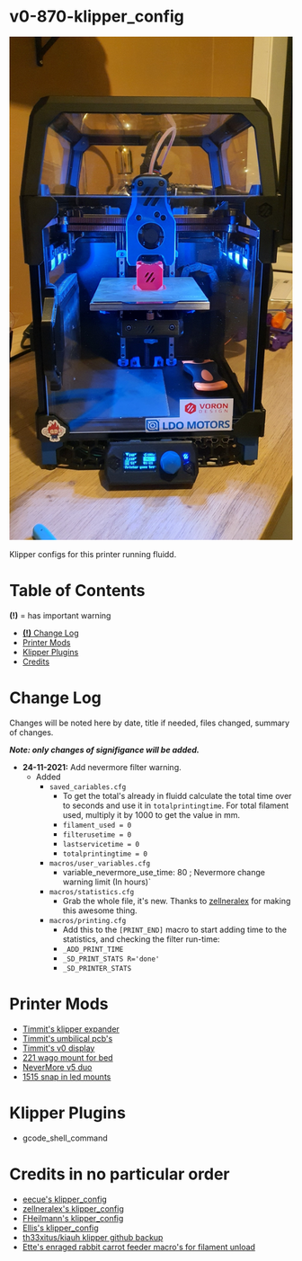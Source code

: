 # v0-870-klipper_config

![V0.1-870](./images/v0.1-870.jpg)

Klipper configs for this printer running fluidd.

# Table of Contents
**(!)** = has important warning
- [**(!)** Change Log](#change-log)
- [Printer Mods](#printer-mods)
- [Klipper Plugins](#klipper-plugins)
- [Credits](#credits-in-no-particular-order)

# Change Log

Changes will be noted here by date, title if needed, files changed, summary of changes. 

_**Note: only changes of signifigance will be added.**_


- **24-11-2021:** Add nevermore filter warning.
    * Added
        * `saved_cariables.cfg`
            * To get the total's already in fluidd calculate the total time over to seconds and use it in `totalprintingtime`. For total filament used, multiply it by 1000 to get the value in mm.
            * `filament_used = 0`
            * `filterusetime = 0`
            * `lastservicetime = 0`
            * `totalprintingtime = 0`
        * `macros/user_variables.cfg`
            * variable_nevermore_use_time: 80 ; Nevermore change warning limit (In hours)`
        * `macros/statistics.cfg`
            * Grab the whole file, it's new. Thanks to [zellneralex](https://github.com/zellneralex/klipper_config/blob/master/printtime.cfg) for making this awesome thing.
        * `macros/printing.cfg`
            * Add this to the `[PRINT_END]` macro to start adding time to the statistics, and checking the filter run-time:
            * `_ADD_PRINT_TIME`
            * `_SD_PRINT_STATS R='done'`
            * `_SD_PRINTER_STATS`

# Printer Mods

* [Timmit's klipper expander](https://github.com/VoronDesign/Voron-Hardware/tree/master/Klipper_Expander)
* [Timmit's umbilical pcb's](https://github.com/VoronDesign/Voron-Hardware/tree/master/V0-Umbilical)
* [Timmit's v0 display](https://github.com/VoronDesign/Voron-Hardware/tree/master/V0_Display)
* [221 wago mount for bed](https://github.com/VoronDesign/VoronUsers/tree/master/printer_mods/BlueBear/Wago_221_mount)
* [NeverMore v5 duo](https://github.com/nevermore3d/Nevermore_Micro/tree/master/V5_Duo/V0)
* [1515 snap in led mounts](https://github.com/newphreak/VoronUsers/tree/1515ledmod/printer_mods/Jon/1515_led_mount)



# Klipper Plugins

* gcode_shell_command

# Credits in no particular order

* [eecue's klipper_config](https://github.com/eecue/klippper-config)
* [zellneralex's klipper_config](https://github.com/zellneralex/klipper_config)
* [FHeilmann's klipper_config](https://github.com/FHeilmann/klipper_config/)
* [Ellis's klipper_config](https://github.com/AndrewEllis93/v2.247_backup_klipper_config/)
* [th33xitus/kiauh klipper github backup](https://github.com/th33xitus/kiauh/wiki/How-to-autocommit-config-changes-to-github%3F)
* [Ette's enraged rabbit carrot feeder macro's for filament unload](https://github.com/EtteGit/EnragedRabbitProject)
